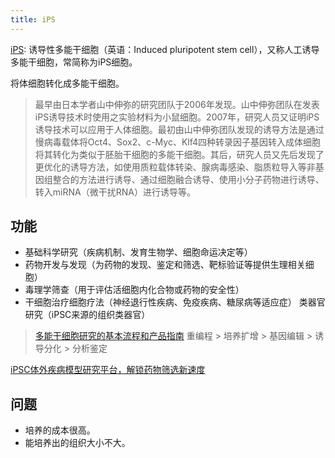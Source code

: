 ```yaml
---
title: iPS
---
```


[iPS](https://zh.wikipedia.org/wiki/%E8%AF%B1%E5%AF%BC%E6%80%A7%E5%A4%9A%E8%83%BD%E5%B9%B2%E7%BB%86%E8%83%9E): 诱导性多能干细胞（英语：Induced pluripotent stem cell），又称人工诱导多能干细胞，常简称为iPS细胞。

将体细胞转化成多能干细胞。

> 最早由日本学者山中伸弥的研究团队于2006年发现。山中伸弥团队在发表iPS诱导技术时使用之实验材料为小鼠细胞。2007年，研究人员又证明iPS诱导技术可以应用于人体细胞。最初由山中伸弥团队发现的诱导方法是通过慢病毒载体将Oct4、Sox2、c-Myc、Klf4四种转录因子基因转入成体细胞将其转化为类似于胚胎干细胞的多能干细胞。其后，研究人员又先后发现了更优化的诱导方法，如使用质粒载体转染、腺病毒感染、脂质粒导入等非基因组整合的方法进行诱导、通过细胞融合诱导、使用小分子药物进行诱导、转入miRNA（微干扰RNA）进行诱导等。

## 功能
* 基础科学研究（疾病机制、发育生物学、细胞命运决定等）
* 药物开发与发现（为药物的发现、鉴定和筛选、靶标验证等提供生理相关细胞）
* 毒理学筛查（用于评估活细胞内化合物或药物的安全性）
* 干细胞治疗细胞疗法（神经退行性疾病、免疫疾病、糖尿病等适应症）
类器官研究（iPSC来源的组织类器官）
> [多能干细胞研究的基本流程和产品指南](https://www.thermofisher.cn/cn/zh/home/life-science/stem-cell-research/induced-pluripotent-stem-cells.html) 重编程 > 培养扩增 > 基因编辑 > 诱导分化 > 分析鉴定

[iPSC体外疾病模型研究平台，解锁药物筛选新速度](https://www.modelorg.com/portal/article/index/id/377611/cid/3.html)

## 问题
* 培养的成本很高。
* 能培养出的组织大小不大。


